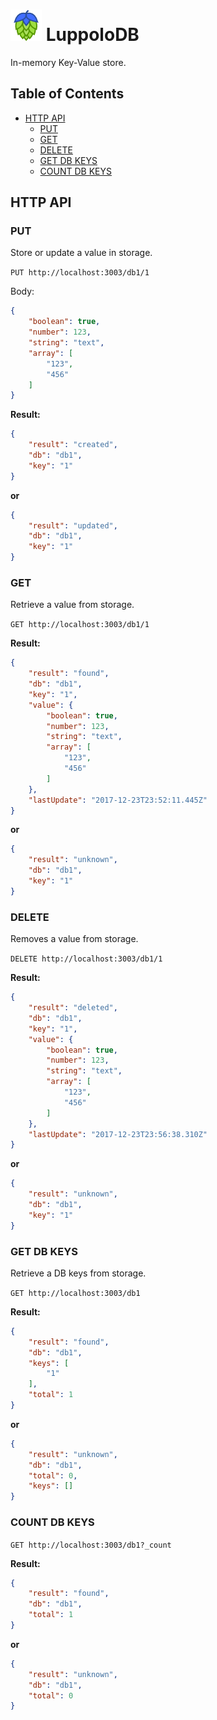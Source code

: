 # ![luppoloDB](docs/luppolo.png) LuppoloDB
In-memory Key-Value store.

## Table of Contents

<!-- toc -->

- [HTTP API](#http-api)
  * [PUT](#put)
  * [GET](#get)
  * [DELETE](#delete)
  * [GET DB KEYS](#get-db-keys)
  * [COUNT DB KEYS](#count-db-keys)

<!-- tocstop -->

## HTTP API

### PUT
Store or update a value in storage.

`PUT http://localhost:3003/db1/1`

Body:
```json
{
    "boolean": true,
    "number": 123,
    "string": "text",
    "array": [
        "123",
        "456"
    ]
}
```
**Result:**
```json
{
    "result": "created",
    "db": "db1",
    "key": "1"
}
```
**or**
```json
{
    "result": "updated",
    "db": "db1",
    "key": "1"
}
```

### GET
Retrieve a value from storage.

`GET http://localhost:3003/db1/1`

**Result:**
```json
{
    "result": "found",
    "db": "db1",
    "key": "1",
    "value": {
        "boolean": true,
        "number": 123,
        "string": "text",
        "array": [
            "123",
            "456"
        ]
    },
    "lastUpdate": "2017-12-23T23:52:11.445Z"
}
```
**or**
```json
{
    "result": "unknown",
    "db": "db1",
    "key": "1"
}
```

### DELETE
Removes a value from storage.

`DELETE http://localhost:3003/db1/1`

**Result:**
```json
{
    "result": "deleted",
    "db": "db1",
    "key": "1",
    "value": {
        "boolean": true,
        "number": 123,
        "string": "text",
        "array": [
            "123",
            "456"
        ]
    },
    "lastUpdate": "2017-12-23T23:56:38.310Z"
}
```
**or**
```json
{
    "result": "unknown",
    "db": "db1",
    "key": "1"
}
```

### GET DB KEYS
Retrieve a DB keys from storage.

`GET http://localhost:3003/db1`

**Result:**
```json
{
    "result": "found",
    "db": "db1",
    "keys": [
        "1"
    ],
    "total": 1
}
```
**or**
```json
{
    "result": "unknown",
    "db": "db1",
    "total": 0,
    "keys": []
}
```

### COUNT DB KEYS
`GET http://localhost:3003/db1?_count`

**Result:**
```json
{
    "result": "found",
    "db": "db1",
    "total": 1
}
```
**or**
```json
{
    "result": "unknown",
    "db": "db1",
    "total": 0
}
```